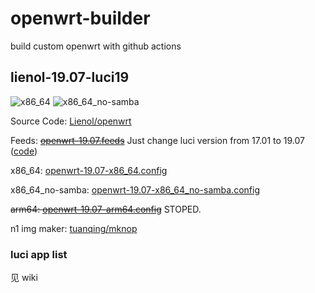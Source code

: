 # openwrt-builder

build custom openwrt with github actions

## lienol-19.07-luci19

![x86_64](https://github.com/RookieZoe/openwrt-builder/workflows/openwrt-19.07-x86_64/badge.svg)
![x86_64_no-samba](https://github.com/RookieZoe/openwrt-builder/workflows/openwrt-19.07-x86_64_no-samba/badge.svg)

Source Code: [Lienol/openwrt](https://github.com/Lienol/openwrt)

Feeds: ~~[openwrt-19.07.feeds](./openwrt-19.07.feeds)~~ Just change luci version from 17.01 to 19.07 ([code](https://github.com/RookieZoe/openwrt-builder/blob/main/.github/workflows/openwrt-19.07-x86_64.yml#L34))

x86_64: [openwrt-19.07-x86_64.config](./openwrt-19.07-x86_64.config)

x86_64_no-samba: [openwrt-19.07-x86_64_no-samba.config](./openwrt-19.07-x86_64_no-samba.config)

~~arm64: [openwrt-19.07-arm64.config](./openwrt-19.07-arm64.config)~~ STOPED.


n1 img maker: [tuanqing/mknop](https://github.com/tuanqing/mknop)

### luci app list

见 wiki
